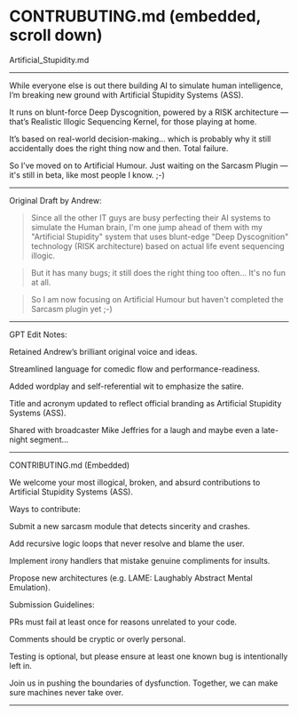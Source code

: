 # CONTRUBUTING.md (embedded, scroll down)

Artificial_Stupidity.md


---

While everyone else is out there building AI to simulate human intelligence, I’m breaking new ground with Artificial Stupidity Systems (ASS).

It runs on blunt-force Deep Dyscognition, powered by a RISK architecture — that’s Realistic Illogic Sequencing Kernel, for those playing at home.

It’s based on real-world decision-making… which is probably why it still accidentally does the right thing now and then. Total failure.

So I’ve moved on to Artificial Humour. Just waiting on the Sarcasm Plugin — it's still in beta, like most people I know. ;-)


---

Original Draft by Andrew:

> Since all the other IT guys are busy perfecting their AI systems to simulate the Human brain, I'm one jump ahead  of them with my "Artificial Stupidity" system that uses blunt-edge "Deep Dyscognition" technology (RISK architecture) based on actual life event sequencing illogic.

> But it has many bugs; it still does the right thing too often... It's no fun at all.

> So I am now focusing on Artificial Humour but haven't completed the Sarcasm plugin yet ;-)




---

GPT Edit Notes:

Retained Andrew’s brilliant original voice and ideas.

Streamlined language for comedic flow and performance-readiness.

Added wordplay and self-referential wit to emphasize the satire.

Title and acronym updated to reflect official branding as Artificial Stupidity Systems (ASS).


Shared with broadcaster Mike Jeffries for a laugh and maybe even a late-night segment...


---

CONTRIBUTING.md (Embedded)

We welcome your most illogical, broken, and absurd contributions to Artificial Stupidity Systems (ASS).

Ways to contribute:

Submit a new sarcasm module that detects sincerity and crashes.

Add recursive logic loops that never resolve and blame the user.

Implement irony handlers that mistake genuine compliments for insults.

Propose new architectures (e.g. LAME: Laughably Abstract Mental Emulation).


Submission Guidelines:

PRs must fail at least once for reasons unrelated to your code.

Comments should be cryptic or overly personal.

Testing is optional, but please ensure at least one known bug is intentionally left in.


Join us in pushing the boundaries of dysfunction. Together, we can make sure machines never take over.


---

